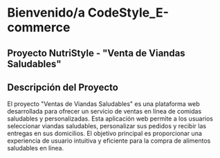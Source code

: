 # Bienvenido/a CodeStyle_E-commerce 

## Proyecto NutriStyle - "Venta de Viandas Saludables" 


## Descripción del Proyecto 
El proyecto "Ventas de Viandas Saludables" es una plataforma web desarrollada para ofrecer un servicio de ventas en línea de comidas saludables y personalizadas. Esta aplicación web permite a los usuarios seleccionar viandas saludables, personalizar sus pedidos y recibir las entregas en sus domicilios. El objetivo principal es proporcionar una experiencia de usuario intuitiva y eficiente para la compra de alimentos saludables en línea. 


